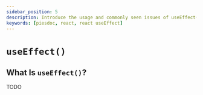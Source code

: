 ```yaml
---
sidebar_position: 5
description: Introduce the usage and commonly seen issues of useEffect() in React.
keywords: [piesdoc, react, react useEffect]
---
```


# `useEffect()`

## What Is `useEffect()`?

TODO